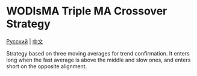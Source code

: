 # WODIsMA Triple MA Crossover Strategy
[Русский](README_ru.md) | [中文](README_cn.md)

Strategy based on three moving averages for trend confirmation. It enters long when the fast average is above the middle and slow ones, and enters short on the opposite alignment.
